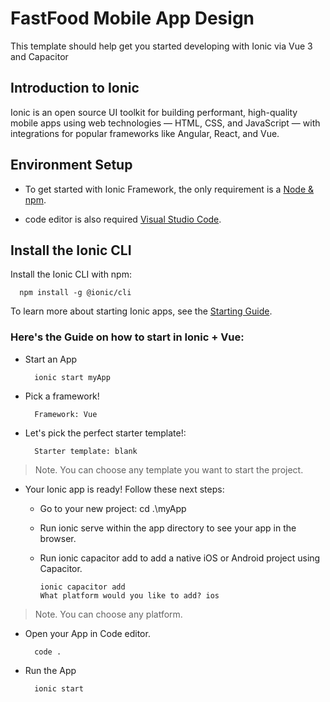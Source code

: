 # FastFood Mobile App Design

This template should help get you started developing with Ionic via Vue 3 and Capacitor



## Introduction to Ionic

Ionic is an open source UI toolkit for building performant, high-quality mobile apps using web technologies — HTML, CSS, and JavaScript — with integrations for popular frameworks like Angular, React, and Vue.




## Environment Setup

* To get started with Ionic Framework, the only requirement is a [Node & npm](https://docs.npmjs.com/downloading-and-installing-node-js-and-npm).

* code editor is also required [Visual Studio Code](https://code.visualstudio.com/download).



## Install the Ionic CLI

Install the Ionic CLI with npm:
 
    
      npm install -g @ionic/cli


To learn more about starting Ionic apps, see the [Starting Guide](https://ionicframework.com/docs/developing/starting).



### Here's the Guide on how to start in Ionic + Vue:

* Start an App

        ionic start myApp

* Pick a framework!

        Framework: Vue

* Let's pick the perfect starter template!:

        Starter template: blank

>Note. You can choose any template you want to start the project.

* Your Ionic app is ready! Follow these next steps:

  - Go to your new project: cd .\myApp
  - Run ionic serve within the app directory to see your app in the browser.
  - Run ionic capacitor add to add a native iOS or Android project using Capacitor.
    
        ionic capacitor add
        What platform would you like to add? ios

>Note. You can choose any platform.

* Open your App in Code editor.

        code .

* Run the App

        ionic start










